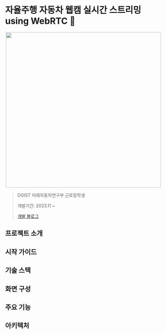 # 자율주행 자동차 웹캠 실시간 스트리밍 using WebRTC 🚗

<div align=center>
  <img src="https://github.com/jaeyeoneee/WebRTC/assets/109527136/027af870-6779-426b-8483-9948df6cb967" width="500">
</div>

> DGIST 미래자동차연구부 근로장학생
>
> 개발기간: 2023.11 ~
>
> [개발 블로그](https://velog.io/@jaeyeoneee/WebRTC%EB%A1%9C-%EC%9B%B9%EC%BA%A0-%EC%98%81%EC%83%81-%EC%8B%A4%EC%8B%9C%EA%B0%84-%EC%A0%84%EC%86%A1%ED%95%98%EA%B8%B0-WebRTC%EB%9E%80)


## 프로젝트 소개

## 시작 가이드

## 기술 스택

## 화면 구성

## 주요 기능

## 아키텍처
